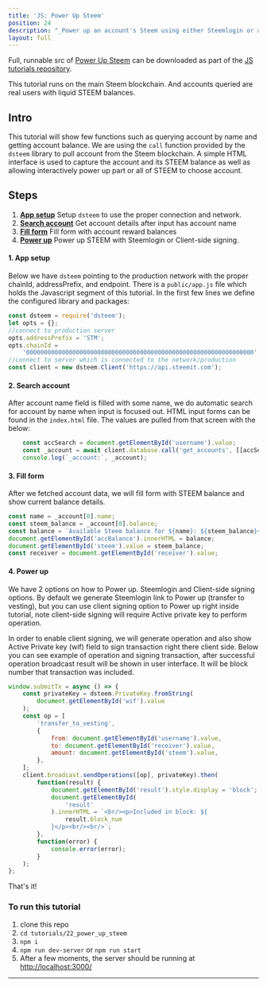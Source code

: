 ```yaml
---
title: 'JS: Power Up Steem'
position: 24
description: "_Power up an account's Steem using either Steemlogin or a client-side signing._"
layout: full
---              
```

<span class="fa-pull-left top-of-tutorial-repo-link"><span class="first-word">Full</span>, runnable src of [Power Up Steem](https://github.com/steemit/devportal-tutorials-js/tree/master/tutorials/24_power_up_steem) can be downloaded as part of the [JS tutorials repository](https://github.com/steemit/devportal-tutorials-js).</span>
<br>



This tutorial runs on the main Steem blockchain. And accounts queried are real users with liquid STEEM balances.

## Intro

This tutorial will show few functions such as querying account by name and getting account balance. We are using the `call` function provided by the `dsteem` library to pull account from the Steem blockchain. A simple HTML interface is used to capture the account and its STEEM balance as well as allowing interactively power up part or all of STEEM to choose account.

## Steps

1.  [**App setup**](#app-setup) Setup `dsteem` to use the proper connection and network.
2.  [**Search account**](#search-account) Get account details after input has account name
3.  [**Fill form**](#fill-form) Fill form with account reward balances
4.  [**Power up**](#power-up) Power up STEEM with Steemlogin or Client-side signing.

#### 1. App setup <a name="app-setup"></a>

Below we have `dsteem` pointing to the production network with the proper chainId, addressPrefix, and endpoint. There is a `public/app.js` file which holds the Javascript segment of this tutorial. In the first few lines we define the configured library and packages:

```javascript
const dsteem = require('dsteem');
let opts = {};
//connect to production server
opts.addressPrefix = 'STM';
opts.chainId =
    '0000000000000000000000000000000000000000000000000000000000000000';
//connect to server which is connected to the network/production
const client = new dsteem.Client('https://api.steemit.com');
```

#### 2. Search account <a name="search-account"></a>

After account name field is filled with some name, we do automatic search for account by name when input is focused out. HTML input forms can be found in the `index.html` file. The values are pulled from that screen with the below:

```javascript
    const accSearch = document.getElementById('username').value;
    const _account = await client.database.call('get_accounts', [[accSearch]]);
    console.log(`_account:`, _account);
```

#### 3. Fill form <a name="fill-form"></a>

After we fetched account data, we will fill form with STEEM balance and show current balance details.

```javascript
const name = _account[0].name;
const steem_balance = _account[0].balance;
const balance = `Available Steem balance for ${name}: ${steem_balance}<br/>`;
document.getElementById('accBalance').innerHTML = balance;
document.getElementById('steem').value = steem_balance;
const receiver = document.getElementById('receiver').value;
```

#### 4. Power up <a name="power-up"></a>

We have 2 options on how to Power up. Steemlogin and Client-side signing options. By default we generate Steemlogin link to Power up (transfer to vesting), but you can use client signing option to Power up right inside tutorial, note client-side signing will require Active private key to perform operation.

In order to enable client signing, we will generate operation and also show Active Private key (wif) field to sign transaction right there client side.
Below you can see example of operation and signing transaction, after successful operation broadcast result will be shown in user interface. It will be block number that transaction was included.

```javascript
window.submitTx = async () => {
    const privateKey = dsteem.PrivateKey.fromString(
        document.getElementById('wif').value
    );
    const op = [
        'transfer_to_vesting',
        {
            from: document.getElementById('username').value,
            to: document.getElementById('receiver').value,
            amount: document.getElementById('steem').value,
        },
    ];
    client.broadcast.sendOperations([op], privateKey).then(
        function(result) {
            document.getElementById('result').style.display = 'block';
            document.getElementById(
                'result'
            ).innerHTML = `<br/><p>Included in block: ${
                result.block_num
            }</p><br/><br/>`;
        },
        function(error) {
            console.error(error);
        }
    );
};
```

That's it!

### To run this tutorial

1.  clone this repo
1.  `cd tutorials/22_power_up_steem`
1.  `npm i`
1.  `npm run dev-server` or `npm run start`
1.  After a few moments, the server should be running at [http://localhost:3000/](http://localhost:3000/)


---
